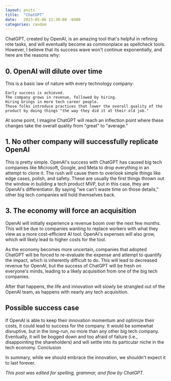 ```yaml
---
layout: posts
title:  "ChatGPT"
date:   2023-05-06 12:30:00 -0400
categories: random
---
```


ChatGPT, created by OpenAI, is an amazing tool that's helpful in refining rote tasks, and will eventually become as commonplace as spellcheck tools. However, I believe that its success wave won't continue exponentially, and here are the reasons why:

## 0. OpenAI will dilute over time

This is a basic law of nature with every technology company:

    Early success is achieved.
    The company grows in revenue, followed by hiring.
    Hiring brings in more tech career people.
    Those folks introduce practices that lower the overall quality of the product by doing things "the way they did it at their old job."

At some point, I imagine ChatGPT will reach an inflection point where these changes take the overall quality from "great" to "average."

## 1. No other company will successfully replicate OpenAI

This is pretty simple. OpenAI's success with ChatGPT has caused big tech companies like Microsoft, Google, and Meta to drop everything in an attempt to clone it. The rush will cause them to overlook simple things like edge cases, polish, and safety. These are usually the first things thrown out the window in building a tech product MVP, but in this case, they are OpenAI's differentiator. By saying "we can't waste time on those details," other big tech companies will hold themselves back.

## 3. The economy will force an acquisition

OpenAI will initially experience a revenue boom over the next few months. This will be due to companies wanting to replace workers with what they view as a more cost-efficient AI tool. OpenAI's expenses will also grow, which will likely lead to higher costs for the tool.

As the economy becomes more uncertain, companies that adopted ChatGPT will be forced to re-evaluate the expense and attempt to quantify the impact, which is inherently difficult to do. This will lead to decreased revenue for OpenAI, but the success of ChatGPT will be fresh on everyone's minds, leading to a likely acquisition from one of the big tech companies.

After that happens, the life and innovation will slowly be strangled out of the OpenAI team, as happens with nearly any tech acquisition.

## Possible success case

If OpenAI is able to keep their innovation momentum and optimize their costs, it could lead to success for the company. It would be somewhat disruptive, but in the long-run, no more than any other big tech company. Eventually, it will be bogged down and too afraid of failure (i.e., disappointing the shareholders) and will settle into its particular niche in the tech economy.
Conclusion

In summary, while we should embrace the innovation, we shouldn't expect it to last forever.

_This post was edited for spelling, grammar, and flow by ChatGPT._
